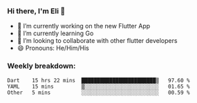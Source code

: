 ### Hi there, I'm Eli 👋
- 🔭 I’m currently working on the new Flutter App
- 🌱 I’m currently learning Go
- 🦄 I’m looking to collaborate with other flutter developers
- 😄 Pronouns: He/Him/His

### Weekly breakdown:
<!--START_SECTION:waka-->

```text
Dart    15 hrs 22 mins  ████████████████████████▒   97.60 %
YAML    15 mins         ▒░░░░░░░░░░░░░░░░░░░░░░░░   01.65 %
Other   5 mins          ░░░░░░░░░░░░░░░░░░░░░░░░░   00.59 %
```

<!--END_SECTION:waka-->
